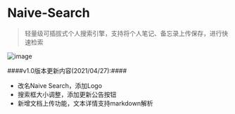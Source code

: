 # Naive-Search

> 轻量级可插拔式个人搜索引擎，支持将个人笔记、备忘录上传保存，进行快速检索

![image](https://user-images.githubusercontent.com/34934427/116450135-87f88b80-a88d-11eb-8f40-6359a37b4998.png)



####v1.0版本更新内容(2021/04/27):####

* 改名Naive Search，添加Logo
* 搜索框大小调整，添加更新公告按钮
* 新增文档上传功能，文本详情支持markdown解析
